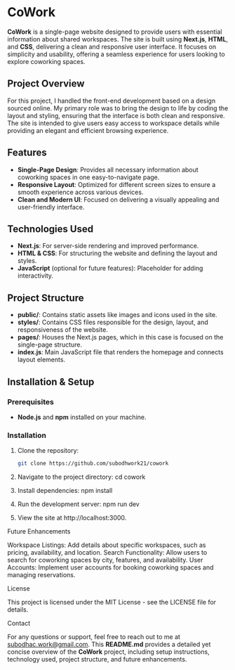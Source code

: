 # CoWork

**CoWork** is a single-page website designed to provide users with essential information about shared workspaces. The site is built using **Next.js**, **HTML**, and **CSS**, delivering a clean and responsive user interface. It focuses on simplicity and usability, offering a seamless experience for users looking to explore coworking spaces.

## Project Overview

For this project, I handled the front-end development based on a design sourced online. My primary role was to bring the design to life by coding the layout and styling, ensuring that the interface is both clean and responsive. The site is intended to give users easy access to workspace details while providing an elegant and efficient browsing experience.

## Features

- **Single-Page Design**: Provides all necessary information about coworking spaces in one easy-to-navigate page.
- **Responsive Layout**: Optimized for different screen sizes to ensure a smooth experience across various devices.
- **Clean and Modern UI**: Focused on delivering a visually appealing and user-friendly interface.

## Technologies Used

- **Next.js**: For server-side rendering and improved performance.
- **HTML & CSS**: For structuring the website and defining the layout and styles.
- **JavaScript** (optional for future features): Placeholder for adding interactivity.

## Project Structure

- **public/**: Contains static assets like images and icons used in the site.
- **styles/**: Contains CSS files responsible for the design, layout, and responsiveness of the website.
- **pages/**: Houses the Next.js pages, which in this case is focused on the single-page structure.
- **index.js**: Main JavaScript file that renders the homepage and connects layout elements.
  
## Installation & Setup

### Prerequisites

- **Node.js** and **npm** installed on your machine.

### Installation

1. Clone the repository:

   ```bash
   git clone https://github.com/subodhwork21/cowork


2. Navigate to the project directory:
    cd cowork

3. Install dependencies: 
   npm install

4. Run the development server:
   npm run dev


5. View the site at http://localhost:3000.


Future Enhancements

Workspace Listings: Add details about specific workspaces, such as pricing, availability, and location.
Search Functionality: Allow users to search for coworking spaces by city, features, and availability.
User Accounts: Implement user accounts for booking coworking spaces and managing reservations.

License

This project is licensed under the MIT License - see the LICENSE file for details.

Contact

For any questions or support, feel free to reach out to me at subodhac.work@gmail.com.
This **README.md** provides a detailed yet concise overview of the **CoWork** project, including setup instructions, technology used, project structure, and future enhancements.


